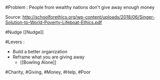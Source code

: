 #Problem : People from wealthy nations don't give away enough money

Source: http://schoolforethics.org/wp-content/uploads/2018/06/Singer-Solution-to-World-Poverty-Lifeboat-Ethics.pdf

#Nudge [[Nudge]]

#Levers :

- Build a better organization
- Reframe what you are giving away
	- [[Bowling Alone]]

#Charity, #Giving, #Money, #Help, #Poor

